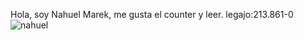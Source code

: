 Hola, soy Nahuel Marek, me gusta el counter
y leer.
legajo:213.861-0
![nahuel](https://github.com/pdepjm/2024-tp0-presentacion-NahuelMarek/assets/112446064/b1b278eb-b5a0-4eb5-87a5-136c320969ab|width=100)
